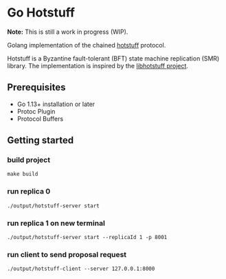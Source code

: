 # Go Hotstuff

**Note:** This is still a work in progress (WIP).

Golang implementation of the chained [hotstuff](https://arxiv.org/pdf/1803.05069.pdf) protocol.

Hotstuff is a Byzantine fault-tolerant (BFT) state machine replication (SMR) library. 
The implementation is inspired by the [libhotstuff project](https://github.com/hot-stuff/libhotstuff). 

## Prerequisites
- Go 1.13+ installation or later
- Protoc Plugin
- Protocol Buffers

## Getting started

### build project
```
make build
```

### run replica 0
```
./output/hotstuff-server start
```

### run replica 1 on new terminal
```
./output/hotstuff-server start --replicaId 1 -p 8001
```

### run client to send proposal request
```
./output/hotstuff-client --server 127.0.0.1:8000
```
